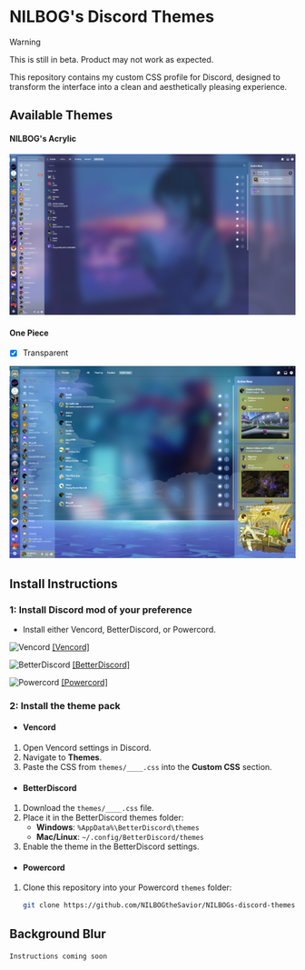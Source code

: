 # NILBOG's Discord Themes

> [!WARNING]  
> This is still in beta. Product may not work as expected.

This repository contains my custom CSS profile for Discord, designed to transform the interface into a clean and aesthetically pleasing experience.

## Available Themes

#### NILBOG's Acrylic
![NILBOG's Acrylic](img/nilbogs-acrylic.png)

#### One Piece
- [x] Transparent

![One Piece](img/one-piece.png)

## Install Instructions

### 1: Install Discord mod of your preference

- Install either Vencord, BetterDiscord, or Powercord.

<img src="https://vencord.dev/assets/logo-nav-oneko-padding.png" alt="Vencord" height="25"/>   [[Vencord]](https://vencord.dev/)

<img src="https://betterdiscord.app/resources/branding/logo_small.svg" alt="BetterDiscord" height="25"/>   [[BetterDiscord]](https://betterdiscord.app/)

<img src="https://avatars.githubusercontent.com/u/46755359?s=48&v=4" alt="Powercord" height="25"/>   [[Powercord]](https://betterdiscord.app/)

### 2: Install the theme pack

- #### Vencord
1. Open Vencord settings in Discord.
2. Navigate to **Themes**.
3. Paste the CSS from `themes/____.css` into the **Custom CSS** section.

- #### BetterDiscord
1. Download the `themes/____.css` file.
2. Place it in the BetterDiscord themes folder:
   - **Windows**: `%AppData%\BetterDiscord\themes`
   - **Mac/Linux**: `~/.config/BetterDiscord/themes`
3. Enable the theme in the BetterDiscord settings.

- #### Powercord
1. Clone this repository into your Powercord `themes` folder:
   ```bash
   git clone https://github.com/NILBOGtheSavior/NILBOGs-discord-themes.git ~/.powercord/themes/custom-css

## Background Blur

```Instructions coming soon```

